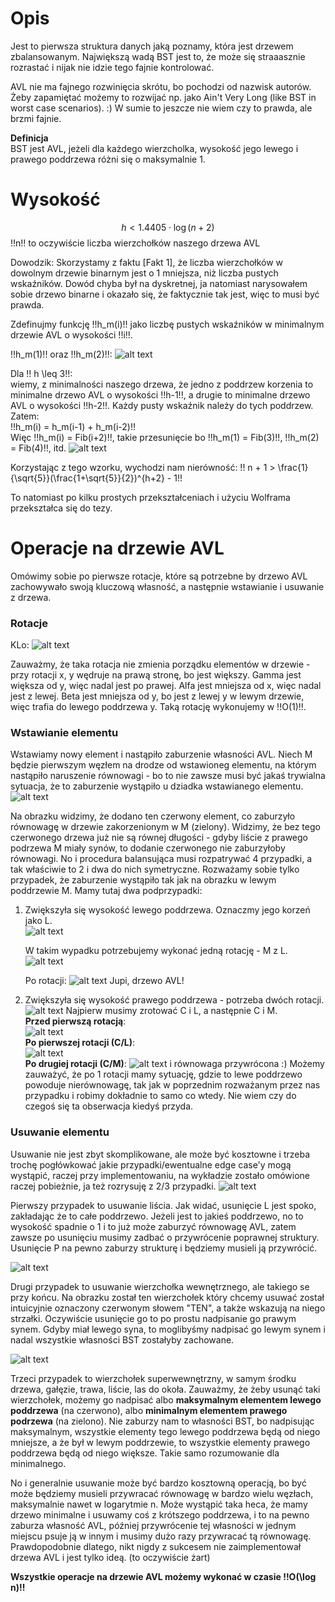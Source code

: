 # Opis

Jest to pierwsza struktura danych jaką poznamy, która jest drzewem zbalansowanym. Największą wadą BST jest to, że może się straaasznie rozrastać i nijak nie idzie tego fajnie kontrolować.

AVL nie ma fajnego rozwinięcia skrótu, bo pochodzi od nazwisk autorów. Żeby zapamiętać możemy to rozwijać np. jako Ain't Very Long (like BST in worst case scenarios). :) W sumie to jeszcze nie wiem czy to prawda, ale brzmi fajnie.

**Definicja**  
BST jest AVL, jeżeli dla każdego wierzcholka, wysokość jego lewego i prawego poddrzewa różni się o maksymalnie 1.

# Wysokość

$$ h < 1.4405 \cdot \log(n + 2) $$
!!n!! to oczywiście liczba wierzchołków naszego drzewa AVL

Dowodzik:
Skorzystamy z faktu [Fakt 1], że liczba wierzchołków w dowolnym drzewie binarnym jest o 1 mniejsza, niż liczba pustych wskaźników. Dowód chyba był na dyskretnej, ja natomiast narysowałem sobie drzewo binarne i okazało się, że faktycznie tak jest, więc to musi być prawda.

Zdefinujmy funkcję !!h_m(i)!! jako liczbę pustych wskaźników w minimalnym drzewie AVL o wysokości !!i!!.

!!h_m(1)!! oraz !!h_m(2)!!:
![alt text](images/avl/avl_h1.png)

Dla !! h \leq 3!!:  
wiemy, z minimalności naszego drzewa, że jedno z poddrzew korzenia to minimalne drzewo AVL o wysokości !!h-1!!, a drugie to minimalne drzewo AVL o wysokości !!h-2!!. Każdy pusty wskaźnik należy do tych poddrzew. Zatem:  
!!h_m(i) = h_m(i-1) + h_m(i-2)!!  
Więc !!h_m(i) = Fib(i+2)!!, takie przesunięcie bo !!h_m(1) = Fib(3)!!, !!h_m(2) = Fib(4)!!, itd.
![alt text](images/avl/fib.png)

Korzystając z tego wzorku, wychodzi nam nierówność:
!! n + 1 > \frac{1}{\sqrt{5}}(\frac{1+\sqrt{5}}{2})^{h+2} - 1!!

To natomiast po kilku prostych przekształceniach i użyciu Wolframa przekształca się do tezy.

# Operacje na drzewie AVL

Omówimy sobie po pierwsze rotacje, które są potrzebne by drzewo AVL zachowywało swoją kluczową własność, a następnie wstawianie i usuwanie z drzewa.

### Rotacje

KLo:
![alt text](images/avl/avl_rot.png)

Zauważmy, że taka rotacja nie zmienia porządku elementów w drzewie - przy rotacji x, y wędruje na prawą stronę, bo jest większy. Gamma jest większa od y, więc nadal jest po prawej. Alfa jest mniejsza od x, więc nadal jest z lewej. Beta jest mniejsza od y, bo jest z lewej y w lewym drzewie, więc trafia do lewego poddrzewa y. Taką rotację wykonujemy w !!O(1)!!.

### Wstawianie elementu

Wstawiamy nowy element i nastąpiło zaburzenie własności AVL. Niech M będzie pierwszym węzłem na drodze od wstawioneg elementu, na którym nastąpiło naruszenie równowagi - bo to nie zawsze musi być jakaś trywialna sytuacja, że to zaburzenie wystąpiło u dziadka wstawianego elementu.
![alt text](images/avl/avl_lipa.png)

Na obrazku widzimy, że dodano ten czerwony element, co zaburzyło równowagę w drzewie zakorzenionym w M (zielony). Widzimy, że bez tego czerwonego drzewa już nie są równej długości - gdyby liście z prawego podrzewa M miały synów, to dodanie czerwonego nie zaburzyłoby równowagi. No i procedura balansująca musi rozpatrywać 4 przypadki, a tak właściwie to 2 i dwa do nich symetryczne. Rozważamy sobie tylko przypadek, że zaburzenie wystąpiło tak jak na obrazku w lewym poddrzewie M. Mamy tutaj dwa podprzypadki:

1. Zwiększyła się wysokość lewego poddrzewa. Oznaczmy jego korzeń jako L.  
   ![alt text](images/avl/avl_rot_2.png)

    W takim wypadku potrzebujemy wykonać jedną rotację - M z L.  
     ![alt text](images/avl/avl_rot_3.png)

    Po rotacji:
    ![alt text](images/avl/po_rotacj1.png)
    Jupi, drzewo AVL!

2. Zwiększyła się wysokość prawego poddrzewa - potrzeba dwóch rotacji.
   ![alt text](images/avl/przed_rot_2.png)
   Najpierw musimy zrotować C i L, a następnie C i M.  
   **Przed pierwszą rotacją**:  
   ![alt text](images/avl/przed_pierwsza.png)  
   **Po pierwszej rotacji (C/L)**:  
   ![alt text](images/avl/po_pierwszej.png)  
   **Po drugiej rotacji (C/M)**:
   ![alt text](images/avl/po_drugiej.png)
   i równowaga przywrócona :) Możemy zauważyć, że po 1 rotacji mamy sytuację, gdzie to lewe poddrzewo powoduje nierównowagę, tak jak w poprzednim rozważanym przez nas przypadku i robimy dokładnie to samo co wtedy. Nie wiem czy do czegoś się ta obserwacja kiedyś przyda.

### Usuwanie elementu

Usuwanie nie jest zbyt skomplikowane, ale może być kosztowne i trzeba trochę pogłówkować jakie przypadki/ewentualne edge case'y mogą wystąpić, raczej przy implementowaniu, na wykładzie zostało omówione raczej pobieżnie, ja też rozrysuję z 2/3 przypadki.
![alt text](images/avl/avl_del_1.png)

Pierwszy przypadek to usuwanie liścia. Jak widać, usunięcie L jest spoko, zakładając że to całe poddrzewo. Jeżeli jest to jakieś poddrzewo, no to wysokość spadnie o 1 i to już może zaburzyć równowagę AVL, zatem zawsze po usunięciu musimy zadbać o przywrócenie poprawnej struktury. Usunięcie P na pewno zaburzy strukturę i będziemy musieli ją przywrócić.

![alt text](images/avl/avl_del_2.png)

Drugi przypadek to usuwanie wierzchołka wewnętrznego, ale takiego se przy końcu. Na obrazku został ten wierzchołek który chcemy usuwać został intuicyjnie oznaczony czerwonym słowem "TEN", a także wskazują na niego strzałki. Oczywiście usunięcie go to po prostu nadpisanie go prawym synem. Gdyby miał lewego syna, to moglibyśmy nadpisać go lewym synem i nadal wszystkie własności BST zostałyby zachowane.

![alt text](images/avl/avl_del_3.png)

Trzeci przypadek to wierzchołek superwewnętrzny, w samym środku drzewa, gałęzie, trawa, liście, las do okoła. Zauważmy, że żeby usunąć taki wierzchołek, możemy go nadpisać albo **maksymalnym elementem lewego poddrzewa** (na czerwono), albo **minimalnym elementem prawego podrzewa** (na zielono). Nie zaburzy nam to własności BST, bo nadpisując maksymalnym, wszystkie elementy tego lewego poddrzewa będą od niego mniejsze, a że był w lewym poddrzewie, to wszystkie elementy prawego poddrzewa będą od niego większe. Takie samo rozumowanie dla minimalnego.

No i generalnie usuwanie może być bardzo kosztowną operacją, bo być może będziemy musieli przywracać równowagę w bardzo wielu węzłach, maksymalnie nawet w logarytmie n. Może wystąpić taka heca, że mamy drzewo minimalne i usuwamy coś z krótszego poddrzewa, i to na pewno zaburza własność AVL, później przywrócenie tej własności w jednym miejscu psuje ją w innym i musimy dużo razy przywracać tą równowagę. Prawdopodobnie dlatego, nikt nigdy z sukcesem nie zaimplementował drzewa AVL i jest tylko ideą. (to oczywiście żart)

**Wszystkie operacje na drzewie AVL możemy wykonać w czasie !!O(\log n)!!**
